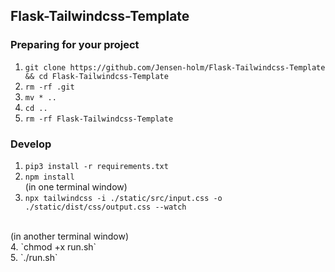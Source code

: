## Flask-Tailwindcss-Template

### Preparing for your project
1. `git clone https://github.com/Jensen-holm/Flask-Tailwindcss-Template && cd Flask-Tailwindcss-Template` <br>
2. `rm -rf .git` <br>
3. `mv * ..` <br>
4. `cd ..` <br>
5. `rm -rf Flask-Tailwindcss-Template` <br>

### Develop
1. `pip3 install -r requirements.txt` <br>
2. `npm install` <br>
(in one terminal window)
3. `npx tailwindcss -i ./static/src/input.css -o ./static/dist/css/output.css --watch` <br>
<br>
(in another terminal window) <br>
4. `chmod +x run.sh` <br>
5. `./run.sh` <br>

